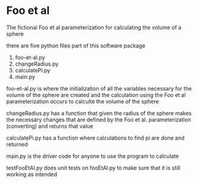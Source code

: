#  Foo et al
 The fictional Foo et al parameterization for calculating the volume of a sphere 

there are five python files part of this software package
1. foo-et-al.py
2. changeRadius.py
3. calculatePi.py
4. main.py

foo-et-al.py is where the initialization of all the variables necessary for the volume of the sphere are created and the calculation using the Foo et al parameterization occurs to calculte the volume of the sphere

changeRadius.py has a function that given the radius of the sphere makes the necessary changes that are defined by the Foo et al. parameterization (converting) and returns that value

calculatePi.py has a function where calculations to find pi are done and returned

main.py is the driver code for anyone to use the program to calculate

testFooEtAl.py does unit tests on fooEtAl.py to make sure that it is still working as intended 